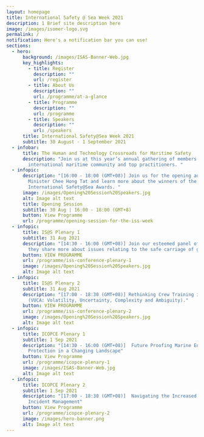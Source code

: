 ```yaml
---
layout: homepage
title: International Safety @ Sea Week 2021
description: 1 Brief site description here
image: /images/isomer-logo.svg
permalink: /
notification: Here's a notification bar you can use!
sections:
  - hero:
      background: /images/ISAS-Banner-Web.jpg
      key_highlights:
        - title: Register
          description: ""
          url: /register
        - title: About Us
          description: ""
          url: /programme/at-a-glance
        - title: Programme
          description: ""
          url: /programme
        - title: Speakers
          description: ""
          url: /speakers
      title: International Safety@Sea Week 2021
      subtitle: 30 August - 1 September 2021
  - infobar:
      title: The Human and Technology Crossroads for Maritime Safety
      description: "Join us at this year’s annual gathering of members of the
        international maritime community and top practitioners. "
  - infopic:
      description: "[16:00 - 18:00 (GMT+08)] Join us for the opening address by
        Minister Chee Hong Tat and learn more about the winners of the
        International Safety@Sea Awards. "
      image: /images/Opening%20Session%20Speakers.jpg
      alt: Image alt text
      title: Opening Session
      subtitle: 30 Aug | 16:00 - 18:00 (GMT+8)
      button: View Programme
      url: /programme/opening-session-for-the-iss-week
  - infopic:
      title: IS@S Plenary 1
      subtitle: 31 Aug 2021
      description: "[14:30 - 16:00 (GMT+08)] Join our esteemed panel of speakers as
        they share more about issues relating to the safe carriage of goods."
      button: VIEW PROGRAMME
      url: /programme/iss-conference-plenary-1
      image: /images/Opening%20Session%20Speakers.jpg
      alt: Image alt text
  - infopic:
      title: IS@S Plenary 2
      subtitle: 31 Aug 2021
      description: "[17:00 - 18:30 (GMT+08)] Rethinking Crew Training in a VUCA World
        (VUCA: Volatility, Uncertainty, Complexity and Ambiguity)."
      button: VIEW PROGRAMME
      url: /programme/iss-conference-plenary-2
      image: /images/Opening%20Session%20Speakers.jpg
      alt: Image alt text
  - infopic:
      title: ICOPCE Plenary 1
      subtitle: 1 Sep 2021
      description: "[14:30 - 16:00 (GMT+08)]  Future Proofing Marine Environment
        Protection in a Changing Landscape"
      button: View Programme
      url: /programme/icopce-plenary-1
      image: /images/ISAS-Banner-Web.jpg
      alt: Image alt text
  - infopic:
      title: ICOPCE Plenary 2
      subtitle: 1 Sep 2021
      description: "[17:00 - 18:30 (GMT+08)]  Navigating the Increased Complexity of
        Incident Management"
      button: View Programme
      url: /programme/icopce-plenary-2
      image: /images/hero-banner.png
      alt: Image alt text
---
```

